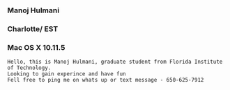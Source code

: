 ### Manoj Hulmani


### Charlotte/ EST


### Mac OS X 10.11.5 


```
Hello, this is Manoj Hulmani, graduate student from Florida Institute of Technology.
Looking to gain experince and have fun
Fell free to ping me on whats up or text message - 650-625-7912
```


